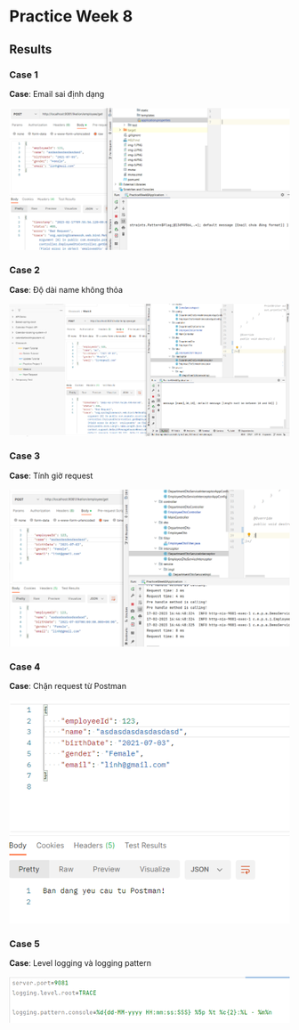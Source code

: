 # Practice Week 8

## Results
### Case 1
**Case**: Email sai định dạng <br/> <br/>
![Image 6](img-6.PNG)

### Case 2
**Case**: Độ dài name không thỏa <br/> <br/>
![Image 2](img-2.PNG)

### Case 3
**Case**: Tính giờ request <br/> <br/>
![Image 3](img-3.PNG)

### Case 4
**Case**: Chặn request từ Postman <br/> <br/>
![Image 4](img-4.PNG)

### Case 5
**Case**: Level logging và logging pattern <br/> <br/>
![Image 5](img-5.PNG)

